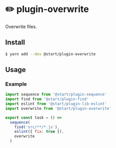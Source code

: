 # ✏️ plugin-overwrite

Overwrite files.

## Install

```sh
$ yarn add --dev @start/plugin-overwrite
```

## Usage

### Example

```js
import sequence from '@start/plugin-sequence'
import find from '@start/plugin-find'
import eslint from '@start/plugin-lib-eslint'
import overwrite from '@start/plugin-overwrite'

export const task = () =>
  sequence(
    find('src/**/*.js'),
    eslint({ fix: true }),
    overwrite
  )
```
